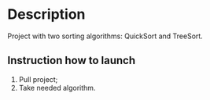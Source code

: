 # Description
Project with two sorting algorithms: QuickSort and TreeSort.


## Instruction how to launch

1. Pull project;
2. Take needed algorithm.
